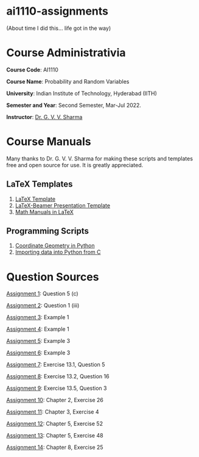 # ai1110-assignments
(About time I did this... life got in the way)

# Course Administrativia

**Course Code**: AI1110

**Course Name**: Probability and Random Variables

**University**: Indian Institute of Technology, Hyderabad (IITH)

**Semester and Year**: Second Semester, Mar-Jul 2022.

**Instructor**: [Dr. G. V. V. Sharma](https://github.com/gadepall)

# Course Manuals

Many thanks to Dr. G. V. V. Sharma for making these scripts and templates free and open source for use. It is greatly appreciated.

## LaTeX Templates

1. [LaTeX Template](https://github.com/gadepall/AI5030/tree/main/LaTex_Template)
2. [LaTeX-Beamer Presentation Template](https://github.com/goats-9/ai1110-assignments/blob/main/assets/sample.tex)
3. [Math Manuals in LaTeX](https://github.com/gadepall/cbse-papers/tree/main/2020/math)

## Programming Scripts

1. [Coordinate Geometry in Python](https://github.com/gadepall/cbse-papers/tree/main/CoordGeo)
2. [Importing data into Python from C](https://github.com/gadepall/EE1083/tree/master/pythonc)

# Question Sources

[Assignment 1](https://github.com/gadepall/papers/blob/master/icse/math/10/2018/511%20MAT%20-%202018.pdf): Question 5 (c)

[Assignment 2](https://github.com/gadepall/papers/blob/master/icse/math/12/2018/860%20MATHEMATICS%20QP.pdf): Question 1 (iii)

[Assignment 3](https://github.com/gadepall/ncert-textbooks/blob/main/math/9/iemh114.pdf): Example 1 

[Assignment 4](https://github.com/gadepall/ncert-textbooks/blob/main/math/9/iemh115.pdf): Example 1 

[Assignment 5](https://github.com/gadepall/ncert-textbooks/blob/main/math/9/iemh115.pdf): Example 3

[Assignment 6](https://github.com/gadepall/ncert-textbooks/blob/main/math/10/jemh115.pdf): Example 3

[Assignment 7](https://github.com/gadepall/ncert-textbooks/blob/main/math/12-2/lemh207.pdf): Exercise 13.1, Question 5

[Assignment 8](https://github.com/gadepall/ncert-textbooks/blob/main/math/12-2/lemh207.pdf): Exercise 13.2, Question 16

[Assignment 9](https://github.com/gadepall/ncert-textbooks/blob/main/math/12-2/lemh207.pdf): Exercise 13.5, Question 3

[Assignment 10](https://github.com/goats-9/ai1110-assignments/blob/main/assets/papoulis.pdf): Chapter 2, Exercise 26

[Assignment 11](https://github.com/goats-9/ai1110-assignments/blob/main/assets/papoulis.pdf): Chapter 3, Exercise 4

[Assignment 12](https://github.com/goats-9/ai1110-assignments/blob/main/assets/papoulis.pdf): Chapter 5, Exercise 52

[Assignment 13](https://github.com/goats-9/ai1110-assignments/blob/main/assets/papoulis.pdf): Chapter 5, Exercise 48

[Assignment 14](https://github.com/goats-9/ai1110-assignments/blob/main/assets/papoulis.pdf): Chapter 8, Exercise 25
